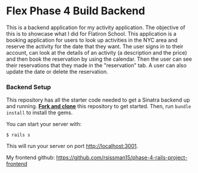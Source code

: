 
# Flex Phase 4 Build Backend
This is a backend application for my activity application. The objective of this is to showcase what I did for Flatiron School. This application is a booking application for users to look up activities in the NYC area and reserve the activity for the date that they want. The user signs in to their account, can look at the details of an activity (a description and the price) and then book the reservation by using the calendar. Then the user can see their reservations that they made in the "reservation" tab. A user can also update the date or delete the reservation. 

### Backend Setup

This repository has all the starter code needed to get a Sinatra backend up and
running. [**Fork and clone**][fork link] this repository to get started. Then, run
`bundle install` to install the gems.

[fork link]: https://github.com/rsissman15/phase-4-rails-project

You can start your server with:

```console
$ rails s
```

This will run your server on port
[http://localhost:3001](http://localhost:3001).

My frontend github: https://github.com/rsissman15/phase-4-rails-project-frontend


